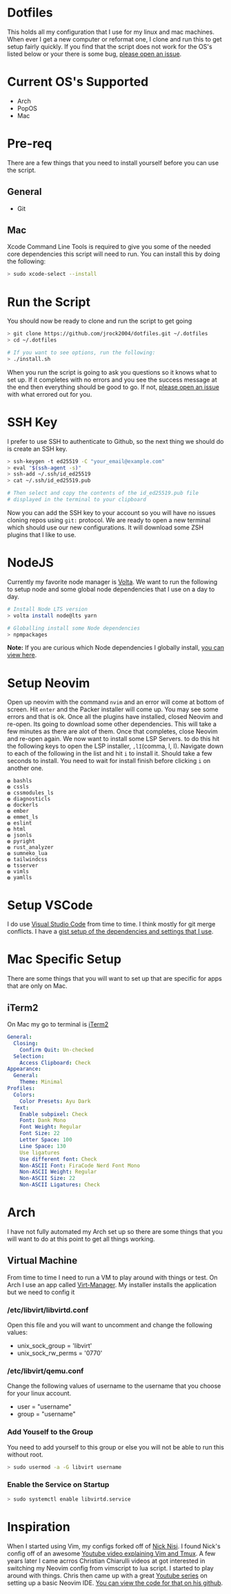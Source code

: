# Dotfiles

This holds all my configuration that I use for my linux and mac machines. When ever I get a new computer or reformat one, I clone and run this to get setup fairly quickly. If you find that the script does not work for the OS's listed below or your there is some bug, [please open an issue](https://github.com/jrock2004/dotfiles/issues).

# Current OS's Supported
- Arch
- PopOS
- Mac

# Pre-req

There are a few things that you need to install yourself before you can use the script.

## General

- Git

## Mac

Xcode Command Line Tools is required to give you some of the needed core dependencies this script will need to run. You can install this by doing the following:

``` bash
> sudo xcode-select --install
```

# Run the Script

You should now be ready to clone and run the script to get going

``` bash
> git clone https://github.com/jrock2004/dotfiles.git ~/.dotfiles
> cd ~/.dotfiles

# If you want to see options, run the following:
> ./install.sh
```

When you run the script is going to ask you questions so it knows what to set up. If it completes with no errors and you see the success message at the end then everything should be good to go. If not, [please open an issue](https://github.com/jrock2004/dotfiles/issues) with what errored out for you.

# SSH Key

I prefer to use SSH to authenticate to Github, so the next thing we should do is create an SSH key.

``` bash
> ssh-keygen -t ed25519 -C "your_email@example.com"
> eval "$(ssh-agent -s)"
> ssh-add ~/.ssh/id_ed25519
> cat ~/.ssh/id_ed25519.pub

# Then select and copy the contents of the id_ed25519.pub file
# displayed in the terminal to your clipboard
```

Now you can add the SSH key to your account so you will have no issues cloning repos using `git:` protocol. We are ready to open a new terminal which should use our new configurations. It will download some ZSH plugins that I like to use.

# NodeJS

Currently my favorite node manager is [Volta](https://volta.sh/). We want to run the following to setup node and some global node dependencies that I use on a day to day.

``` bash
# Install Node LTS version
> volta install node@lts yarn

# Globalling install some Node dependencies
> npmpackages
```

**Note:** If you are curious which Node dependencies I globally install, [you can view here](https://github.com/jrock2004/dotfiles/blob/main/files/.zshrc#L246).

# Setup Neovim

Open up neovim with the command `nvim` and an error will come at bottom of screen. Hit `enter` and the Packer installer will come up. You may see some errors and that is ok. Once all the plugins have installed, closed Neovim and re-open. Its going to download some other dependencies. This will take a few minutes as there are alot of them. Once that completes, close Neovim and re-open again. We now want to install some LSP Servers. to do this hit the following keys to open the LSP installer, `,lI`(comma, l, I). Navigate down to each of the following in the list and hit `i` to install it. Should take a few seconds to install. You need to wait for install finish before clicking `i` on another one.

```
◍ bashls
◍ cssls
◍ cssmodules_ls
◍ diagnosticls
◍ dockerls
◍ ember
◍ emmet_ls
◍ eslint
◍ html
◍ jsonls
◍ pyright
◍ rust_analyzer
◍ sumneko_lua
◍ tailwindcss
◍ tsserver
◍ vimls
◍ yamlls
```

# Setup VSCode

I do use [Visual Studio Code](https://code.visualstudio.com) from time to time. I think mostly for git merge conflicts. I have a [gist setup of the dependencies and settings that I use](https://gist.github.com/jrock2004/34c134d3a4a8bfb84336fd5d52472237).

# Mac Specific Setup

There are some things that you will want to set up that are specific for apps that are only on Mac. 

## iTerm2

On Mac my go to terminal is [iTerm2](https://iterm2.com/)

``` yml
General:
  Closing:
    Confirm Quit: Un-checked
  Selection:
    Access Clipboard: Check
Appearance:
  General:
    Theme: Minimal
Profiles:
  Colors:
    Color Presets: Ayu Dark
  Text:
    Enable subpixel: Check
    Font: Dank Mono
    Font Weight: Regular
    Font Size: 22
    Letter Space: 100
    Line Space: 130
    Use ligatures
    Use different font: Check
    Non-ASCII Font: FiraCode Nerd Font Mono
    Non-ASCII Weight: Regular
    Non-ASCII Size: 22
    Non-ASCII Ligatures: Check
```

# Arch

I have not fully automated my Arch set up so there are some things that you will want to do at this point to get all things working.

## Virtual Machine

From time to time I need to run a VM to play around with things or test. On Arch I use an app called [Virt-Manager](https://wiki.archlinux.org/title/Virt-Manager). My installer installs the application but we need to config it

### /etc/libvirt/libvirtd.conf

Open this file and you will want to uncomment and change the following values:

- unix_sock_group = 'libvirt'
- unix_sock_rw_perms = '0770'

### /etc/libvirt/qemu.conf

Change the following values of username to the username that you choose for your linux account.

- user = "username"
- group = "username"

### Add Youself to the Group

You need to add yourself to this group or else you will not be able to run this without root. 

``` bash
> sudo usermod -a -G libvirt username
```

### Enable the Service on Startup

```bash
> sudo systemctl enable libvirtd.service
```

# Inspiration

When I started using Vim, my configs forked off of [Nick Nisi](https://github.com/nicknisi/dotfiles). I found Nick's config off of an awesome [Youtube video explaining Vim and Tmux](https://www.youtube.com/watch?v=5r6yzFEXajQ). A few years later I came acrros Christian Chiarulli videos at got interested in switching my Neovim config from vimscript to lua script. I started to play around with things. Chris then came up with a great [Youtube series](https://www.youtube.com/watch?v=Vghglz2oR0c) on setting up a basic Neovim IDE. [You can view the code for that on his github](https://github.com/LunarVim/nvim-basic-ide).

